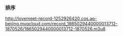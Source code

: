 ### 排序

http://lovemeet-record-1252926420.cos.ap-beijing.myqcloud.com/record_1865029440000013712-1870526/1865029440000013712-1870526.m3u8





